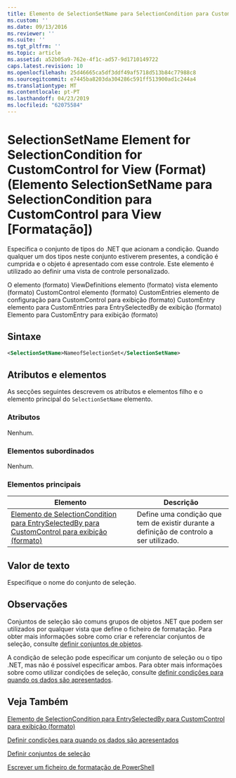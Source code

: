 ```yaml
---
title: Elemento de SelectionSetName para SelectionCondition para CustomControl para exibição (formato) | Documentos da Microsoft
ms.custom: ''
ms.date: 09/13/2016
ms.reviewer: ''
ms.suite: ''
ms.tgt_pltfrm: ''
ms.topic: article
ms.assetid: a52b05a9-762e-4f1c-ad57-9d1710149722
caps.latest.revision: 10
ms.openlocfilehash: 25d46665ca5df3ddf49af5718d513b84c77988c8
ms.sourcegitcommit: e7445ba8203da304286c591ff513900ad1c244a4
ms.translationtype: MT
ms.contentlocale: pt-PT
ms.lasthandoff: 04/23/2019
ms.locfileid: "62075584"
---
```

# <a name="selectionsetname-element-for-selectioncondition-for-customcontrol-for-view-format"></a>SelectionSetName Element for SelectionCondition for CustomControl for View (Format) (Elemento SelectionSetName para SelectionCondition para CustomControl para View [Formatação])

Especifica o conjunto de tipos do .NET que acionam a condição. Quando qualquer um dos tipos neste conjunto estiverem presentes, a condição é cumprida e o objeto é apresentado com esse controle. Este elemento é utilizado ao definir uma vista de controle personalizado.

O elemento (formato) ViewDefinitions elemento (formato) vista elemento (formato) CustomControl elemento (formato) CustomEntries elemento de configuração para CustomControl para exibição (formato) CustomEntry elemento para CustomEntries para EntrySelectedBy de exibição (formato) Elemento para CustomEntry para exibição (formato)

## <a name="syntax"></a>Sintaxe

```xml
<SelectionSetName>NameofSelectionSet</SelectionSetName>
```

## <a name="attributes-and-elements"></a>Atributos e elementos

As secções seguintes descrevem os atributos e elementos filho e o elemento principal do `SelectionSetName` elemento.

### <a name="attributes"></a>Atributos

Nenhum.

### <a name="child-elements"></a>Elementos subordinados

Nenhum.

### <a name="parent-elements"></a>Elementos principais

|Elemento|Descrição|
|-------------|-----------------|
|[Elemento de SelectionCondition para EntrySelectedBy para CustomControl para exibição (formato)](./selectioncondition-element-for-entryselectedby-for-customcontrol-format.md)|Define uma condição que tem de existir durante a definição de controlo a ser utilizado.|

## <a name="text-value"></a>Valor de texto

Especifique o nome do conjunto de seleção.

## <a name="remarks"></a>Observações

Conjuntos de seleção são comuns grupos de objetos .NET que podem ser utilizados por qualquer vista que define o ficheiro de formatação. Para obter mais informações sobre como criar e referenciar conjuntos de seleção, consulte [definir conjuntos de objetos](./defining-selection-sets.md).

A condição de seleção pode especificar um conjunto de seleção ou o tipo .NET, mas não é possível especificar ambos. Para obter mais informações sobre como utilizar condições de seleção, consulte [definir condições para quando os dados são apresentados](./defining-conditions-for-displaying-data.md).

## <a name="see-also"></a>Veja Também

[Elemento de SelectionCondition para EntrySelectedBy para CustomControl para exibição (formato)](./selectioncondition-element-for-entryselectedby-for-customcontrol-format.md)

[Definir condições para quando os dados são apresentados](./defining-conditions-for-displaying-data.md)

[Definir conjuntos de seleção](./defining-selection-sets.md)

[Escrever um ficheiro de formatação de PowerShell](./writing-a-powershell-formatting-file.md)
